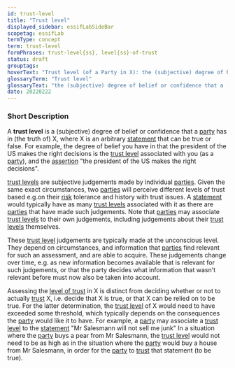 ```yaml
---
id: trust-level
title: "Trust level"
displayed_sidebar: essifLabSideBar
scopetag: essifLab
termType: concept
term: trust-level
formPhrases: trust-level{ss}, level{ss}-of-trust
status: draft
grouptags:
hoverText: "Trust level (of a Party in X): the (subjective) degree of belief or confidence that this Party has in X"
glossaryTerm: "Trust level"
glossaryText: "the (subjective) degree of belief or confidence that a [party](@) has in X (someone, something, ...)."
date: 20220222
---
```


### Short Description

A **trust level** is a (subjective) degree of belief or confidence that a [party](@) has in (the truth of) X, where X is an arbitrary [statement](assertion@) that can be true or false. For example, the degree of belief you have in that the president of the US makes the right decisions is the [trust level](@) associated with you (as a [party](@)), and the [assertion](@) "the president of the US makes the right decisions".

[trust levels](trust-level@) are subjective judgements made by individual [parties](@). Given the same exact circumstances, two [parties](@) will perceive different levels of trust based e.g.on their [risk](@) tolerance and history with trust issues. A [statement](assertion@) would typically have as many [trust levels](trust-level@) associated with it as there are [parties](@) that have made such judgements. Note that [parties](@) may associate [trust levels](trust-level@) to their own judgements, including judgements about their [trust levels](trust-level@) themselves.

These [trust level](@) judgements are typically made at the unconscious level. They depend on circumstances, and information that [parties](@) find relevant for such an assessment, and are able to acquire. These judgements change over time, e.g. as new information becomes available that is relevant for such judgements, or that the party decides what information that wasn't relevant before must now also be taken into account.

Assessing the [level of trust](trust-level@) in X is distinct from deciding whether or not to actually [trust](@) X, i.e. decide that X is true, or that X can be relied on to be true. For the latter determination, the [trust level](@) of X would need to have exceeded some threshold, which typically depends on the consequences the [party](@) would like it to have. For example, a [party](@) may associate a [trust level](@) to the [statement](assertion@) "Mr Salesmann will not sell me junk" In a situation where the [party](@) buys a pear from Mr Salesmann, the [trust level](@) would not need to be as high as in the situation where the [party](@) would buy a house from Mr Salesmann, in order for the [party](@) to [trust](@) that statement (to be true).
